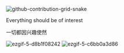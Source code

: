 ![github-contribution-grid-snake](https://github.com/Allannn-sudo/Allannn-sudo/assets/57735559/06106440-59ee-4903-be04-342c6c5ff582)

Everything should be of interest

一切都因兴趣使然


<!--
**Allannn-sudo/Allannn-sudo** is a ✨ _special_ ✨ repository because its `README.md` (this file) appears on your GitHub profile.

Here are some ideas to get you started:

- 🔭 I’m currently working on 
- 🌱 I’m currently learning ...
- 👯 I’m looking to collaborate on ...
- 🤔 I’m looking for help with ...
- 💬 Ask me about ...
- 📫 How to reach me: ...
- 😄 Pronouns: ...
- ⚡ Fun fact: ...
-->
![ezgif-5-d8b1f08242](https://github.com/Allannn-sudo/Allannn-sudo/assets/57735559/8934be0f-3abe-422e-a940-10d79571560d)
![ezgif-5-c6bb0a3d86](https://github.com/Allannn-sudo/Allannn-sudo/assets/57735559/8c5e38cd-fae1-4628-aeb8-80eda7b3d712)
